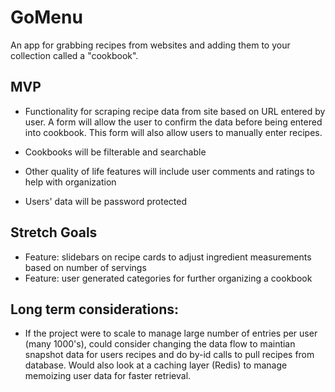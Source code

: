 # GoMenu
An app for grabbing recipes from websites and adding them to your collection called a "cookbook".

## MVP
* Functionality for scraping recipe data from site based on URL entered by user.  A form will allow the user to confirm the data before being entered into cookbook.  This form will also allow users to manually enter recipes.

* Cookbooks will be filterable and searchable

* Other quality of life features will include user comments and ratings to help with organization

* Users' data will be password protected

## Stretch Goals
* Feature:  slidebars on recipe cards to adjust ingredient measurements based on number of servings
* Feature:  user generated categories for further organizing a cookbook

## Long term considerations:
* If the project were to scale to manage large number of entries per user (many 1000's), could consider changing the data flow to maintian snapshot data for users recipes and do by-id calls to pull recipes from database.  Would also look at a caching layer (Redis) to manage memoizing user data for faster retrieval.